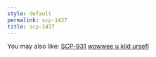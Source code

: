 ```yaml
---
style: default
permalink: scp-1437
title: scp-1437
---
```

You may also like:
[SCP-931](http://scp-wiki.net/scp-931)
[wowwee u kild ursefl](http://scp-wiki.net/wowwee-u-kild-ursefl)